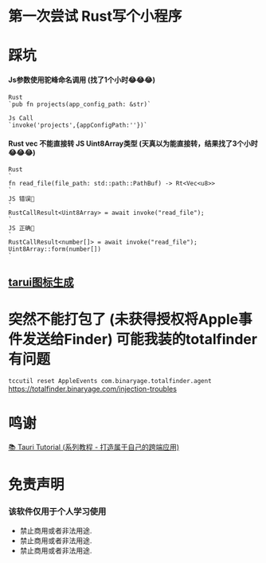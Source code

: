 # 第一次尝试 Rust写个小程序

# 踩坑
#### Js参数使用驼峰命名调用 (找了1个小时😂😂😂)
```
Rust
`pub fn projects(app_config_path: &str)`

Js Call
`invoke('projects',{appConfigPath:''})`
```

#### Rust vec<u8> 不能直接转 JS Uint8Array类型 (天真以为能直接转，结果找了3个小时😂😂😂)
```
Rust
`
fn read_file(file_path: std::path::PathBuf) -> Rt<Vec<u8>>
`
JS 错误🙅
`
RustCallResult<Uint8Array> = await invoke("read_file");
`
JS 正确🙆
`
RustCallResult<number[]> = await invoke("read_file");
Uint8Array::form(number[])
`
```

##  [tarui图标生成](https://tauri.app/v1/guides/features/icons/#creating-the-icons-manually)

# 突然不能打包了 (未获得授权将Apple事件发送给Finder) 可能我装的totalfinder有问题
`
tccutil reset AppleEvents com.binaryage.totalfinder.agent
`
https://totalfinder.binaryage.com/injection-troubles

# 鸣谢
[📚 Tauri Tutorial (系列教程 - 打造属于自己的跨端应用)](https://github.com/lencx/tauri-tutorial)


# 免责声明
### 该软件仅用于个人学习使用
- 禁止商用或者非法用途.
- 禁止商用或者非法用途.
- 禁止商用或者非法用途.